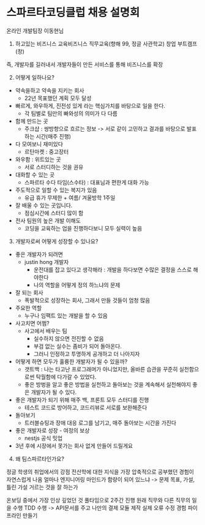 # 스파르타코딩클럽 채용 설명회

온라인 개발팀장 이동현님

1. 하고있는 비즈니스
교육비즈니스
직무교육(향해 99, 정글 사관학교)
창업 부트캠프(창)

즉, 개발자를 길러내서 개발자들이 만든 서비스를 통해 비즈니스를 확장

2. 어떻게 일하나요?
- 약속을하고 약속을  지키는 회사
    - 22년 목표했던 계획 모두 달성
- 빠르게, 와우하게, 진전성 있게 라는 핵심가치를 바탕으로 일을 한다.
    - 각 팀별로 팀만의 빠와성의 의미가 다 다름
- 함께 만드는 곳
    - 주크샵 : 쌍방향으로 흐르는 정보 -> 서로 같이 고민하고 결과를 바탕으로 발표하는 시간(매주 진행)
- 다 모여보니 재미있다
    - 르탄마켓 : 중고장터
- 와우함 : 위트있는 곳
    - 서로 스터디하는 것을 권유
- 대화할 수 있는 곳
    - 스파르타 수다 타임(스수타) : 대표님과 편한게 대화 가능
- 주도적으로 일할 수 있는 복지가 있음
    - 유급 휴가 무제한 + 여름/ 겨울방학 1주일
- 잘 배울 수 있는 곳입니다.
    - 점심시간에 스터디 많이 함
- 전사 팀원의 높은 개발 이해도
    - 코딩을 교육하는 업을 진행하다보니 모두 실력이 높음

3. 개발자로써 어떻게 성장할 수 있나요?
- 좋은 개발자가 되려면
    - justin hong 개발자
        - 운전대를 잡고 있다고 생각해라 : 개발을 하다보면 수많은 결정을 스스로 해야한다
        - 나의 역할을 어떻게 정의 하느냐의 문제
- 잘 되는 회사
    - 폭발적으로 성장하는 회사, 그래서 만들 것들이 엄청 많음
- 주요한 역할
    - 누구나 임팩트 있는 개발을 할 수 있음
- 사고치면 어쩜?
    - 사고에서 배우는 팀
        - 실수하지 않으면 전진할 수 없음
        - 부검 없는 실수는 좀비가 되어 돌아온다.
        - 그러니 인정하고 투명하게 공개하고 더 나아지자
- 어떻게 하면 모두가 훌륭한 개발자가 될 수 있을까?
    - 갯트백 : 나는 타고난 프로그래머가 아니었지만, 올바른 습관을 꾸준히 실천함으로썬 탁월함에 다가갈 수 있었다.
    - 좋은 방벙을 알고 좋은 방법을 실천하고 돌아보는 것을 계속해서 실천해야지 좋은 개발자가 될 수 있다.
- 좋은 개발자가 되기 위해 매주 백, 프론트 모두 스터디를 진행
    - 테스트 코드로 방어하고, 코드리뷰로 서로를 보완해준다
- 돌아보기
    - 트러블슈팅과 장애 대응 로그를 남기고, 매주 돌아보는 시간을 가진다
- 좋은 개발자로 성장 - 여정의 보상
    - nestjs 공식 밋업
- 3년 후에 시장에서 못가는 회사 없게 만들어 드릴게요

4. 왜 팀스파르타인가요?

정글 학생의 취업에서의 강점
전산학에 대한 지식을 가장 압축적으로 공부했던 경험이 자연스럽게 나옴
얼마나 엔지니어링 마인드가 함량이 되어 있느냐 -> 문제 목표, 가설, 틀린 가설 거르는 것을 잘 하는가

온보딩 중에서 가장 인상 깊었던 것
풀타임으로 2주간 진행
원래 직무와 다른 직무의 일을 수행
TDD 수행 -> API문서를 주고 나만의 결제 모듈 제작
실제 오류 수정 경험
파이프라인 만들기

